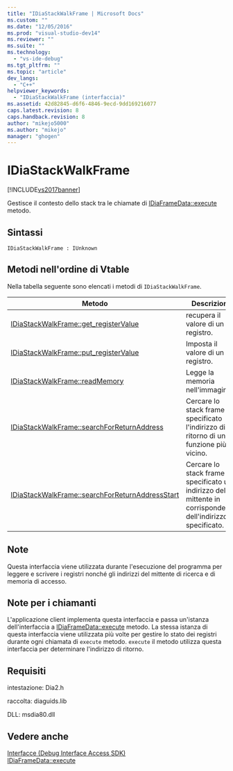 ```yaml
---
title: "IDiaStackWalkFrame | Microsoft Docs"
ms.custom: ""
ms.date: "12/05/2016"
ms.prod: "visual-studio-dev14"
ms.reviewer: ""
ms.suite: ""
ms.technology: 
  - "vs-ide-debug"
ms.tgt_pltfrm: ""
ms.topic: "article"
dev_langs: 
  - "C++"
helpviewer_keywords: 
  - "IDiaStackWalkFrame (interfaccia)"
ms.assetid: 42d82845-d6f6-4846-9ecd-9dd169216077
caps.latest.revision: 8
caps.handback.revision: 8
author: "mikejo5000"
ms.author: "mikejo"
manager: "ghogen"
---
```

# IDiaStackWalkFrame
[!INCLUDE[vs2017banner](../../code-quality/includes/vs2017banner.md)]

Gestisce il contesto dello stack tra le chiamate di [IDiaFrameData::execute](../../debugger/debug-interface-access/idiaframedata-execute.md) metodo.  
  
## Sintassi  
  
```  
IDiaStackWalkFrame : IUnknown  
```  
  
## Metodi nell'ordine di Vtable  
 Nella tabella seguente sono elencati i metodi di `IDiaStackWalkFrame`.  
  
|Metodo|Descrizione|  
|------------|-----------------|  
|[IDiaStackWalkFrame::get\_registerValue](../../debugger/debug-interface-access/idiastackwalkframe-get-registervalue.md)|recupera il valore di un registro.|  
|[IDiaStackWalkFrame::put\_registerValue](../../debugger/debug-interface-access/idiastackwalkframe-put-registervalue.md)|Imposta il valore di un registro.|  
|[IDiaStackWalkFrame::readMemory](../../debugger/debug-interface-access/idiastackwalkframe-readmemory.md)|Legge la memoria nell'immagine.|  
|[IDiaStackWalkFrame::searchForReturnAddress](../../debugger/debug-interface-access/idiastackwalkframe-searchforreturnaddress.md)|Cercare lo stack frame specificato l'indirizzo di ritorno di una funzione più vicino.|  
|[IDiaStackWalkFrame::searchForReturnAddressStart](../../debugger/debug-interface-access/idiastackwalkframe-searchforreturnaddressstart.md)|Cercare lo stack frame specificato un indirizzo del mittente in corrispondenza dell'indirizzo specificato.|  
  
## Note  
 Questa interfaccia viene utilizzata durante l'esecuzione del programma per leggere e scrivere i registri nonché gli indirizzi del mittente di ricerca e di memoria di accesso.  
  
## Note per i chiamanti  
 L'applicazione client implementa questa interfaccia e passa un'istanza dell'interfaccia a [IDiaFrameData::execute](../../debugger/debug-interface-access/idiaframedata-execute.md) metodo.  La stessa istanza di questa interfaccia viene utilizzata più volte per gestire lo stato dei registri durante ogni chiamata di `execute` metodo.  `execute` il metodo utilizza questa interfaccia per determinare l'indirizzo di ritorno.  
  
## Requisiti  
 intestazione: Dia2.h  
  
 raccolta: diaguids.lib  
  
 DLL: msdia80.dll  
  
## Vedere anche  
 [Interfacce \(Debug Interface Access SDK\)](../../debugger/debug-interface-access/interfaces-debug-interface-access-sdk.md)   
 [IDiaFrameData::execute](../../debugger/debug-interface-access/idiaframedata-execute.md)